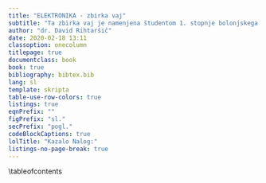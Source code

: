 ```yaml
---
title: "ELEKTRONIKA - zbirka vaj"
subtitle: "Ta zbirka vaj je namenjena študentom 1. stopnje bolonjskega študijskega programa smeri dvopredmetni učitelj, vezave tehnike, matematike, fizike in računalništva na  Pedagoški fakulteti, Univerze v Ljubljani."
author: "dr. David Rihtaršič"
date: 2020-02-18 13:11
classoption: onecolumn
titlepage: true
documentclass: book
book: true
bibliography: bibtex.bib
lang: sl
template: skripta
table-use-row-colors: true
listings: true
eqnPrefix: ""
figPrefix: "sl."
secPrefix: "pogl."
codeBlockCaptions: true
lolTitle: "Kazalo Nalog:"
listings-no-page-break: true
---
```


\tableofcontents
